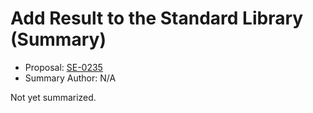 # Add Result to the Standard Library (Summary)

* Proposal: [SE-0235](https://github.com/apple/swift-evolution/blob/main/proposals/0235-add-result.md)
* Summary Author: N/A

Not yet summarized.
